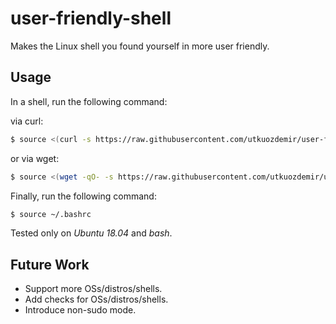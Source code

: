 # user-friendly-shell
Makes the Linux shell you found yourself in more user friendly.

## Usage

In a shell, run the following command:

via curl:
```bash
$ source <(curl -s https://raw.githubusercontent.com/utkuozdemir/user-friendly-shell/master/make-friendly.sh)
```

or via wget:
```bash
$ source <(wget -qO- -s https://raw.githubusercontent.com/utkuozdemir/user-friendly-shell/master/make-friendly.sh)
```

Finally, run the following command:
```bash
$ source ~/.bashrc
```

Tested only on _Ubuntu 18.04_ and _bash_.

## Future Work

- Support more OSs/distros/shells.
- Add checks for OSs/distros/shells.
- Introduce non-sudo mode.
